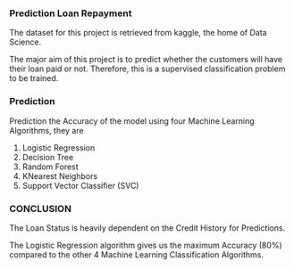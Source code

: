 ### Prediction Loan Repayment

The dataset for this project is retrieved from kaggle, the home of Data Science.

The major aim of this project is to predict whether the customers will have their loan paid or not. Therefore, this is a supervised classification problem to be trained.

### Prediction

Prediction the Accuracy of the model using four Machine Learning Algorithms, they are

1. Logistic Regression
2. Decision Tree 
3. Random Forest
4. KNearest Neighbors
5. Support Vector Classifier (SVC)

### CONCLUSION

The Loan Status is heavily dependent on the Credit History for Predictions.

The Logistic Regression algorithm gives us the maximum Accuracy (80%) compared to the other 4 Machine Learning Classification Algorithms.

